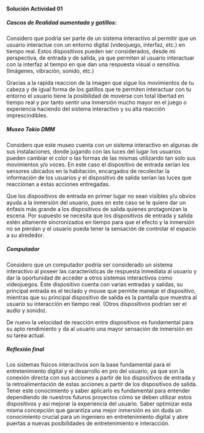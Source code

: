 #### Solución Actividad 01

##### Cascos de Realidad aumentada y gatillos: 
Considero que podría ser parte de un sistema interactivo al permitir que un usuario interactue con un entorno digital (videojuego, interfaz, etc.) en tiempo real. Estos dispositivos pueden ser considerados, desde mi perspectiva, de entrada y de salida, ya que permiten al usuario interactuar con la interfaz al tiempo en que dan una respuesta visual o sensitiva. (Imágenes, vibración, sonido, etc.)

Gracias a la rapida reaccion de la imagen que sigue los movimientos de tu cabeza y de igual forma de los gatillos que te permiten interactuar con tu entorno el usuario tiene la posibilidad de moverse con total libertad en tiempo real y por tanto sentir una inmersión mucho mayor en el juego o experiencia haciendo del sistema interactivo y su alta reacción imprescindibles.

##### Museo Tokio DMM
Considero que este museo cuenta con un sistema interactivo en algunas de sus instalaciones, donde jugando con las luces del lugar los usuarios pueden cambiar el color o las formas de las mismas utilizando tan solo sus movimientos y/o voces. En este caso el dispositivo de entrada serían los sensores ubicados en la habitación, encargados de recolectar la información de los usuarios y el dispositivo de salida serían las luces que reaccionan a estas acciones entregadas. 

Que los dispositivos de entrada en primer lugar no sean visibles y/u obvios ayuda a la inmersión del usuario, pues en este caso se le quiere dar un énfasis más grande a los dispositivos de salida quienes protagonizan la escena. Por supuesto se necesita que los dispositivos de entrada y salida estén altamente sincronizados en tiempo para que el efecto y la inmersión no se pierdan y el usuario pueda tener la sensación de controlar el espacio a su alrededor. 

##### Computador
Considero que un computador podría ser considerado un sistema interactivo al poseer las características de respuesta inmediata al usuario y dar la oportunidad de acceder a otros sistemas interactivos como videojuegos. Este dispositivo cuenta con varias entradas y salidas, su principal entrada es el teclado y mouse que permite manejar el dispositivo, mientras que su principal dispositivo de salida es la pantalla que muestra al usuario su interacción en tiempo real. (Otros dispositivos podrían ser el audio y sonido). 

De nuevo la velocidad de reacción entre dispositivos es fundamental para su apto rendimiento y da al usuario una mayor sensación de inmersión en su tarea actual.

##### Reflexión final 
Los sistemas físicos interactivos son la base fundamental para el entretenimiento digital y el desarrollo en pro del usuario, ya que son la conexión directa con sus acciones a partir de los dispositivos de entrada y la retroalimentación de estas acciones a partir de los dispositivos de salida. Tener este conocimiento y saber aplicarlo es fundamental para entender dependiendo de nuestros futuros proyectos cómo se deben utilizar estos dispositivos y así mejorar la experiencia del usuario. Saber optimizar esta misma concepción que garantiza una mejor inmersión es sin duda un conocimiento crucial para un ingeniero en entretenimiento digital y abre puertas a nuevas posibilidades de entretenimiento e interacción. 

